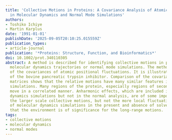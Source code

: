 ```yaml
---
title: 'Collective Motions in Proteins: A Covariance Analysis of Atomic Fluctuations
  in Molecular Dynamics and Normal Mode Simulations'
authors:
- Toshiko Ichiye
- Martin Karplus
date: '1991-01-01'
publishDate: '2025-09-05T20:10:25.015559Z'
publication_types:
- article-journal
publication: '*Proteins: Structure, Function, and Bioinformatics*'
doi: 10.1002/prot.340110305
abstract: A method is described for identifying collective motions in proteins from
  molecular dynamics trajectories or normal mode simulations. The method makes use
  of the covariances of atomic positional fluctuations. It is illustrated by an analysis
  of the bovine pancreatic trypsin inhibitor. Comparison of the covariance and cross-correlation
  matrices shows that the relative motions have many similar features in the different
  simulations. Many regions of the protein, especially regions of secondary structure,
  move in a correlated manner. Anharmonic effects, which are included in the molecular
  dynamics simulations but not in the normal analysis, are of some importance in determining
  the larger scale collective motions, but not the more local fluctuations. Comparisons
  of molecular dynamics simulations in the present and absence of solvent indicate
  that the environment is of significance for the long-range motions.
tags:
- collective motions
- molecular dynamics
- normal modes
---
```

